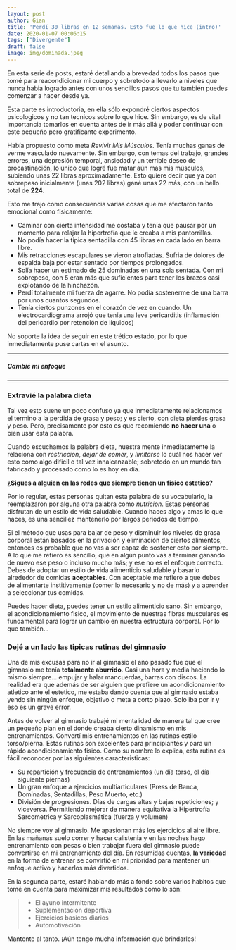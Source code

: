 ```yaml
---
layout: post
author: Gian
title: 'Perdí 30 libras en 12 semanas. Esto fue lo que hice (intro)'
date: 2020-01-07 00:06:15
tags: ["Divergente"]
draft: false
image: img/dominada.jpeg
---
```


En esta serie de posts, estaré detallando a brevedad todos los pasos que tomé para reacondicionar mi cuerpo y sobretodo a llevarlo a niveles que nunca habia logrado antes con unos sencillos pasos que tu también puedes comenzar a hacer desde ya.

Esta parte es introductoria, en ella sólo expondré ciertos aspectos psicologicos y no tan tecnicos sobre lo que hice. Sin embargo, es de vital importancia tomarlos en cuenta antes de ir más allá y poder continuar con este pequeño pero gratificante experimento.

Había propuesto como meta  _Revivir Mis Músculos_. Tenía muchas ganas de verme vasculado nuevamente. Sin embargo, con temas del trabajo, grandes errores, una depresión temporal, ansiedad y un terrible deseo de procastinación, lo único que logré fue matar aún más mis músculos, subiendo unas 22 libras aproximadamente. Esto quiere decir que ya con sobrepeso inicialmente (unas 202 libras) gané unas 22 más, con un bello total de **224**.

Esto me trajo como consecuencia varias cosas que me afectaron tanto emocional como fisicamente:
- Caminar con cierta intensidad me costaba y tenía que pausar por un momento para relajar la hipertrofía que le creaba a mis pantorrillas.
- No podía hacer la típica sentadilla con 45 libras en cada lado en barra libre.
- Mis retracciones escapulares se vieron atrofiadas. Sufria de dolores de espalda baja por estar sentado por tiempos prolongados.
- Solía hacer un estimado de 25 dominadas en una sola sentada. Con mi sobrepeso, con 5 eran más que suficientes para tener los brazos casi explotando de la hinchazón.
- Perdí totalmente mi fuerza de agarre. No podía sostenerme de una barra por unos cuantos segundos.
- Tenía ciertos punzones en el corazón de vez en cuando. Un electrocardiograma arrojó que tenía una leve pericarditis (inflamación del pericardio por retención de líquidos)

No soporte la idea de seguir en este trético estado, por lo que inmediatamente puse cartas en el asunto.
<hr />

##### Cambié mi enfoque

<hr />

### Extravié la palabra dieta

Tal vez esto suene un poco confuso ya que inmediatamente relacionamos el termino a la perdida de grasa y peso; y es cierto, con dieta pierdes grasa y peso. Pero, precisamente por esto es que recomiendo **no hacer una** o bien usar esta palabra. 

Cuando escuchamos la palabra dieta, nuestra mente inmediatamente la relaciona con *restriccion*, *dejar de comer*, y *limitarse* lo cuál nos hacer ver esto como algo dificil o tal vez innalcanzable; sobretodo en un mundo tan fabricado y procesado como lo es hoy en día.

**¿Sigues a alguien en las redes que siempre tienen un fisico estetico?**

Por lo regular, estas personas quitan esta palabra de su vocabulario, la reemplazaron por alguna otra palabra como *nutricion*. Estas personas disfrutan de un estilo de vida saludable. Cuando haces algo y amas lo que haces, es una sencillez mantenerlo por largos periodos de tiempo.

Si el método que usas para bajar de peso y disminuir los niveles de grasa corporal están basados en la privación y eliminación de ciertos alimentos, entonces es probable que no vas a ser capaz de sostener esto por siempre. A lo que me refiero es sencillo, que en algún punto vas a terminar ganando de nuevo ese peso o incluso mucho más; y ese no es el enfoque correcto. Debes de adoptar un estilo de vida alimenticio saludable y basarlo alrededor de comidas **aceptables**. Con aceptable me refiero a que debes de alimentarte institivamente (comer lo necesario y no de más) y a aprender a seleccionar tus comidas.

Puedes hacer dieta, puedes tener un estilo alimenticio sano. Sin embargo, el acondicionamiento fisico, el movimiento de nuestras fibras musculares es fundamental para lograr un cambio en nuestra estructura corporal. Por lo que también...

### Dejé a un lado las tipicas rutinas del gimnasio

Una de mis excusas para no ir al gimnasio el año pasado fue que el gimnasio me tenía **totalmente aburrido**. Casi una hora y media haciendo lo mismo siempre... empujar y halar mancuerdas, barras con discos. La realidad era que además de ser alguien que prefiere un acondicionamiento atletico ante el estetico, me estaba dando cuenta que al gimnasio estaba yendo sin ningún enfoque, objetivo o meta a corto plazo. Solo iba por ir y eso es un grave error.

Antes de volver al gimnasio trabajé mi mentalidad de manera tal que cree un pequeño plan  en el donde creaba cierto dinamismo en mis entrenamientos. Convertí mis entrenamientos en las rutinas estilo torso/pierna. Estas rutinas son excelentes para principiantes y para un rápido acondicionamiento fisico. Como su nombre lo explica, esta rutina es fácil reconocer por las siguientes caracteristicas:

- Su repartición y frecuencia de entrenamientos (un día torso, el día siguiente piernas)
- Un gran enfoque a ejercicios multiarticulares (Press de Banca, Dominadas, Sentadillas, Peso Muerto, etc.)
- División de progresiones. Días de cargas altas y bajas repeticiones; y viceversa. Permitiendo mejorar de manera equitativa la Hipertrofía Sarcometrica y Sarcoplasmática (fuerza y volumen)

No siempre voy al gimnasio. Me apasionan más los ejercicios al aire libre. En las mañanas suelo correr y hacer calistenia y en las noches hago entrenamiento con pesas o bien trabajar fuera del gimnasio puede convertirse en mi entrenamiento del día. En resumidas cuentas, **la variedad** en la forma de entrenar se convirtió en mi prioridad para mantener un enfoque activo y hacerlos más divertidos.


En la segunda parte, estaré hablando más a fondo sobre varios habitos que tomé en cuenta para maximizar mis resultados como lo son:
> - El ayuno intermitente
> - Suplementación deportiva
> - Ejercicios basicos diarios
> - Automotivación

Mantente al tanto. ¡Aún tengo mucha información qué brindarles!